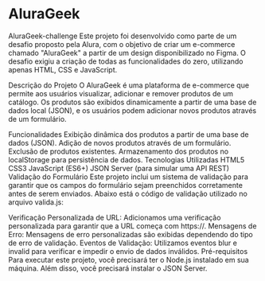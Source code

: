 # AluraGeek
AluraGeek-challenge
Este projeto foi desenvolvido como parte de um desafio proposto pela Alura, com o objetivo de criar um e-commerce chamado "AluraGeek" a partir de um design disponibilizado no Figma. O desafio exigiu a criação de todas as funcionalidades do zero, utilizando apenas HTML, CSS e JavaScript.

Descrição do Projeto
O AluraGeek é uma plataforma de e-commerce que permite aos usuários visualizar, adicionar e remover produtos de um catálogo. Os produtos são exibidos dinamicamente a partir de uma base de dados local (JSON), e os usuários podem adicionar novos produtos através de um formulário.

Funcionalidades
Exibição dinâmica dos produtos a partir de uma base de dados (JSON).
Adição de novos produtos através de um formulário.
Exclusão de produtos existentes.
Armazenamento dos produtos no localStorage para persistência de dados.
Tecnologias Utilizadas
HTML5
CSS3
JavaScript (ES6+)
JSON Server (para simular uma API REST)
Validação do Formulário
Este projeto inclui um sistema de validação para garantir que os campos do formulário sejam preenchidos corretamente antes de serem enviados. Abaixo está o código de validação utilizado no arquivo valida.js:

Verificação Personalizada de URL: Adicionamos uma verificação personalizada para garantir que a URL começa com https://.
Mensagens de Erro: Mensagens de erro personalizadas são exibidas dependendo do tipo de erro de validação.
Eventos de Validação: Utilizamos eventos blur e invalid para verificar e impedir o envio de dados inválidos.
Pré-requisitos
Para executar este projeto, você precisará ter o Node.js instalado em sua máquina. Além disso, você precisará instalar o JSON Server.